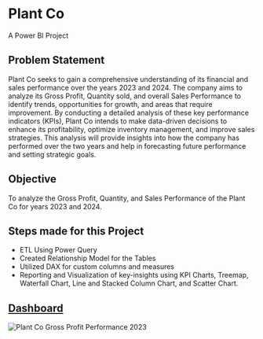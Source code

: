 # Plant Co
A Power BI Project

## Problem Statement
Plant Co seeks to gain a comprehensive understanding of its financial and sales performance over the years 2023 and 2024. The company aims to analyze its Gross Profit, Quantity sold, and overall Sales Performance to identify trends, opportunities for growth, and areas that require improvement. By conducting a detailed analysis of these key performance indicators (KPIs), Plant Co intends to make data-driven decisions to enhance its profitability, optimize inventory management, and improve sales strategies. This analysis will provide insights into how the company has performed over the two years and help in forecasting future performance and setting strategic goals.

## Objective
 To analyze the Gross Profit, Quantity, and Sales Performance of the Plant Co for years 2023 and 2024.

## Steps made for this Project
- ETL Using Power Query
- Created Relationship Model for the Tables
- Utilized DAX for custom columns and measures
- Reporting and Visualization of key-insights using KPI Charts, Treemap, Waterfall Chart, Line and Stacked Column Chart, and Scatter Chart.

## [Dashboard](https://github.com/colinryanx/Plant-Co/blob/main/Plant%20Co.%20Performance.pdf)
![Plant Co  Gross Profit Performance 2023](https://github.com/colinryanx/Plant-Co/assets/171652558/2d688e7c-0216-4ea8-96b7-fa2dc9645a14)
